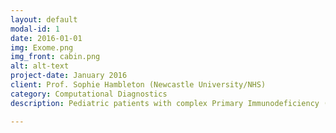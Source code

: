 ```yaml
---
layout: default
modal-id: 1
date: 2016-01-01
img: Exome.png
img_front: cabin.png
alt: alt-text
project-date: January 2016
client: Prof. Sophie Hambleton (Newcastle University/NHS)
category: Computational Diagnostics
description: Pediatric patients with complex Primary Immunodeficiency (PID) are seen at the Great North Children's hospital in Newcastle, where typically they're screened for a number of known genetic variants that marker various sub-classifications of PID conditions. Often there are cases where genetic screens show no definitive diagnosis, in which the patient, and in some cases family members are exome sequenced in house. I've designed and implemented the analysis pipeline consisting of 34 families, and 95 singleton, managing over 200 samples. The analysis pipeline can deal with samples from different sequencers, from different chemistries, and from different pedigrees elegantly. This system also implements sanity checks for inferred gender, and relatedness checks within pedigrees. The system is built on the foundations of GATK 3.4, and is optimised to run on Sun of GridEngine (SoGE). The analysis allows for incremental batches of samples to be added, with an average of 9 samples per month (45GB compressed raw data) coming in.

---
```

